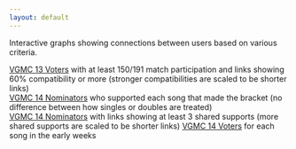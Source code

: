 ```yaml
---
layout: default
---
```


Interactive graphs showing connections between users based on various criteria.

[VGMC 13 Voters](./graphs/vgmc13/bracket.html) with at least 150/191 match participation and links showing 60% compatibility or more (stronger compatibilities are scaled to be shorter links)  
[VGMC 14 Nominators](./graphs/vgmc14/noms.html) who supported each song that made the bracket (no difference between how singles or doubles are treated)  
[VGMC 14 Nominators](./graphs/vgmc14/noms_contracted.html) with links showing at least 3 shared supports (more shared supports are scaled to be shorter links)
[VGMC 14 Voters](./graphs/vgmc14/bracket.html) for each song in the early weeks